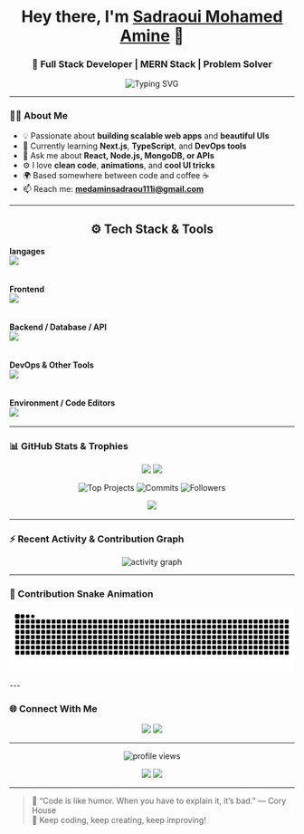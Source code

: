 <!-- Your fancy GitHub Profile README 😎 -->
<h1 align="center">Hey there, I'm <a href="https://github.com/sadraoui-medamin" target="_blank">Sadraoui Mohamed Amine</a> 👋</h1>
<h3 align="center">🚀 Full Stack Developer | MERN Stack | Problem Solver </h3>

<p align="center">
  <picture>
    <source media="(prefers-color-scheme: dark)" srcset="https://readme-typing-svg.demolab.com?font=Fira+Code&size=25&pause=1000&color=9AE6B4&center=true&vCenter=true&width=600&lines=Full+Stack+Developer%0AReact+%7C+Node.js+%7C+Express+%7C+MongoDB%0ALove+to+build+cool+projects%21">
    <img alt="Typing SVG" src="https://readme-typing-svg.demolab.com?font=Fira+Code&size=21&pause=1000&color=00FFB3&center=true&vCenter=true&width=800&lines=React+%7C+Node.js+%7C+Express+%7C+MongoDB%0%21" />
  </picture>
</p>


---

### 🧑‍💻 About Me

- 💡 Passionate about **building scalable web apps** and **beautiful UIs**  
- 🌱 Currently learning **Next.js**, **TypeScript**, and **DevOps tools**  
- 💬 Ask me about **React, Node.js, MongoDB, or APIs**  
- ⚙️ I love **clean code**, **animations**, and **cool UI tricks**  
- 🌍 Based somewhere between code and coffee ☕  
- 📫 Reach me: **medaminsadraou111i@gmail.com**

---

<h2 align="center">⚙️ Tech Stack & Tools</h2>

<p align="center">
  
   <!-- </> Programming languages -->
  <b>langages</b><br/>
  <img src="https://skillicons.dev/icons?i=java,js,ts,python,c,c#,php" /><br/><br/>
  
  <!-- 🎨 Frontend -->
  <b>Frontend</b><br/>
  <img src="https://skillicons.dev/icons?i=html,css,js,ts,react,tailwind,antddesign,materialui," /><br/><br/>

  <!-- 🧠 Backend, Database & APIs -->
  <b>Backend / Database / API</b><br/>
  <img src="https://skillicons.dev/icons?i=nodejs,express,mongodb,mysql,sqllite,oracledb,postman,jwt" /><br/><br/>

  <!-- ☁️ DevOps & Other Tools -->
  <b>DevOps & Other Tools</b><br/>
  <img src="https://skillicons.dev/icons?i=git,github,docker,kubernetes,netlify,GKP,bash" /><br/><br/>

  <!-- 💻 Environment & Code Editors -->
  <b>Environment / Code Editors</b><br/>
  <img src="https://skillicons.dev/icons?i=linux,windows,vscode,visualstudio,eclipse,intelij,pycharm,idea," />
</p>

---

### 📊 GitHub Stats & Trophies

<p align="center">
  <img src="https://github-readme-stats.vercel.app/api?username=sadraoui-medamin&show_icons=true&theme=radical" height="160"/>
  <img src="https://github-readme-streak-stats.herokuapp.com/?user=sadraoui-medamin&theme=radical" height="160"/>
</p>

<p align="center">
  <img src="https://img.shields.io/badge/Top-Projects-ff69b4?style=for-the-badge&logo=github" alt="Top Projects" />
  <img src="https://img.shields.io/badge/Commits-Legendary-00BFFF?style=for-the-badge&logo=git" alt="Commits" />
  <img src="https://img.shields.io/badge/Followers-Connect-7CFC00?style=for-the-badge&logo=github" alt="Followers" />
</p>

<p align="center">
  <img src="https://github-readme-stats.vercel.app/api/top-langs/?username=sadraoui-medamin&layout=compact&theme=radical" />
</p>

---

### ⚡ Recent Activity & Contribution Graph

<p align="center">
  <img src="https://github-readme-activity-graph.vercel.app/graph?username=sadraoui-medamin&theme=tokyo-night" alt="activity graph" />
</p>

---

### 🐍 Contribution Snake Animation

<p align="center">
  <picture>
    <source media="(prefers-color-scheme: dark)" srcset="https://raw.githubusercontent.com/sadraoui-medamin/sadraoui-medamin/output/github-contribution-grid-snake-dark.svg">
    <source media="(prefers-color-scheme: light)" srcset="https://raw.githubusercontent.com/sadraoui-medamin/sadraoui-medamin/output/github-contribution-grid-snake.svg">
    <img alt="github contribution snake animation" src="https://raw.githubusercontent.com/sadraoui-medamin/sadraoui-medamin/output/github-contribution-grid-snake.svg">
  </picture>
</p>
---

### 🌐 Connect With Me

<p align="center">
  <a href="https://linkedin.com/in/sadraouiMedamin" target="_blank"><img src="https://img.shields.io/badge/LinkedIn-%230077B5.svg?&style=for-the-badge&logo=linkedin&logoColor=white" /></a>
  <a href="mailto:medaminsadraou111i@gmail.com"><img src="https://img.shields.io/badge/Gmail-D14836?&style=for-the-badge&logo=gmail&logoColor=white" /></a>
</p>

---

<p align="center">
  <img src="https://komarev.com/ghpvc/?username=sadraoui-medamin&label=Profile+Views&color=brightgreen" alt="profile views"/>
</p>

<p align="center">
  <img src="https://img.shields.io/badge/Made%20with-Markdown-1f425f.svg" />
  <img src="https://img.shields.io/badge/Open%20Source-%E2%9D%A4-red.svg" />
</p>

---

> 💬 “Code is like humor. When you have to explain it, it’s bad.” — Cory House  
> 🚀 Keep coding, keep creating, keep improving!
